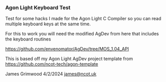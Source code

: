 ### Agon Light Keyboard Test

Test for some hacks I made for the Agon Light C Compiler so you can read multiple keyboard keys at the same time.

For this to work you will need the modified AgDev from here that includes the keyboard routines

https://github.com/envenomator/AgDev/tree/MOS_1.04_API

This is based off my Agon Light AgDev project template from https://github.com/ncot-tech/agon-template

James Grimwood 4/2/2024
james@ncot.uk
